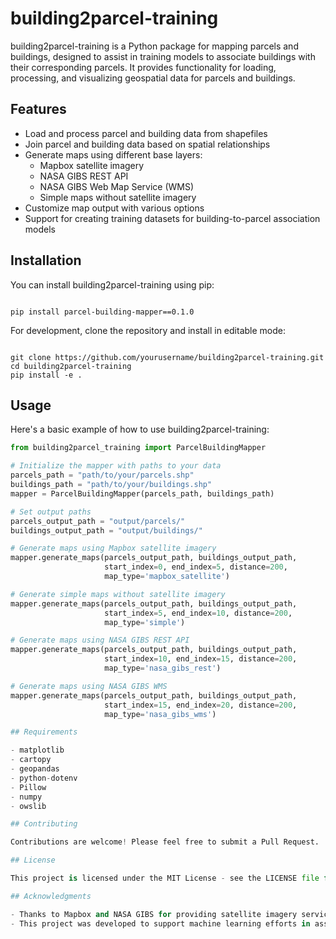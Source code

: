 # building2parcel-training

building2parcel-training is a Python package for mapping parcels and buildings, designed to assist in training models to associate buildings with their corresponding parcels. It provides functionality for loading, processing, and visualizing geospatial data for parcels and buildings.

## Features

- Load and process parcel and building data from shapefiles
- Join parcel and building data based on spatial relationships
- Generate maps using different base layers:
  - Mapbox satellite imagery
  - NASA GIBS REST API
  - NASA GIBS Web Map Service (WMS)
  - Simple maps without satellite imagery
- Customize map output with various options
- Support for creating training datasets for building-to-parcel association models

## Installation

You can install building2parcel-training using pip:

```

pip install parcel-building-mapper==0.1.0

```

For development, clone the repository and install in editable mode:

```

git clone https://github.com/yourusername/building2parcel-training.git
cd building2parcel-training
pip install -e .

```

## Usage

Here's a basic example of how to use building2parcel-training:

```python
from building2parcel_training import ParcelBuildingMapper

# Initialize the mapper with paths to your data
parcels_path = "path/to/your/parcels.shp"
buildings_path = "path/to/your/buildings.shp"
mapper = ParcelBuildingMapper(parcels_path, buildings_path)

# Set output paths
parcels_output_path = "output/parcels/"
buildings_output_path = "output/buildings/"

# Generate maps using Mapbox satellite imagery
mapper.generate_maps(parcels_output_path, buildings_output_path,
                     start_index=0, end_index=5, distance=200,
                     map_type='mapbox_satellite')

# Generate simple maps without satellite imagery
mapper.generate_maps(parcels_output_path, buildings_output_path,
                     start_index=5, end_index=10, distance=200,
                     map_type='simple')

# Generate maps using NASA GIBS REST API
mapper.generate_maps(parcels_output_path, buildings_output_path,
                     start_index=10, end_index=15, distance=200,
                     map_type='nasa_gibs_rest')

# Generate maps using NASA GIBS WMS
mapper.generate_maps(parcels_output_path, buildings_output_path,
                     start_index=15, end_index=20, distance=200,
                     map_type='nasa_gibs_wms')

## Requirements

- matplotlib
- cartopy
- geopandas
- python-dotenv
- Pillow
- numpy
- owslib

## Contributing

Contributions are welcome! Please feel free to submit a Pull Request.

## License

This project is licensed under the MIT License - see the LICENSE file for details.

## Acknowledgments

- Thanks to Mapbox and NASA GIBS for providing satellite imagery services.
- This project was developed to support machine learning efforts in associating buildings with their corresponding parcels.
```
